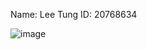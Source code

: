 Name: Lee Tung
ID: 20768634

![image](https://github.com/say-haha/comp3111-lab1-2022f/blob/a53e7403d583dd4ad67fc5886cacc927502e477f/screenshot.jpeg)